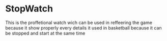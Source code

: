 # StopWatch
 This is the proffetional watch wich can be used in reffeering the game because it show properly every details it used in basketball because it can be stopped and start at the same  time 
